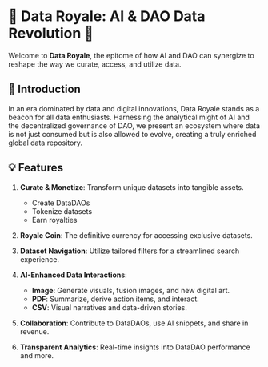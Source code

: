 # 🌌 **Data Royale: AI & DAO Data Revolution** 🌌

Welcome to **Data Royale**, the epitome of how AI and DAO can synergize to reshape the way we curate, access, and utilize data.

## 🚀 **Introduction**

In an era dominated by data and digital innovations, Data Royale stands as a beacon for all data enthusiasts. Harnessing the analytical might of AI and the decentralized governance of DAO, we present an ecosystem where data is not just consumed but is also allowed to evolve, creating a truly enriched global data repository.

## 💡 **Features**

1. **Curate & Monetize**: Transform unique datasets into tangible assets.

   - Create DataDAOs
   - Tokenize datasets
   - Earn royalties

2. **Royale Coin**: The definitive currency for accessing exclusive datasets.

3. **Dataset Navigation**: Utilize tailored filters for a streamlined search experience.

4. **AI-Enhanced Data Interactions**:

   - **Image**: Generate visuals, fusion images, and new digital art.
   - **PDF**: Summarize, derive action items, and interact.
   - **CSV**: Visual narratives and data-driven stories.

5. **Collaboration**: Contribute to DataDAOs, use AI snippets, and share in revenue.

6. **Transparent Analytics**: Real-time insights into DataDAO performance and more.
